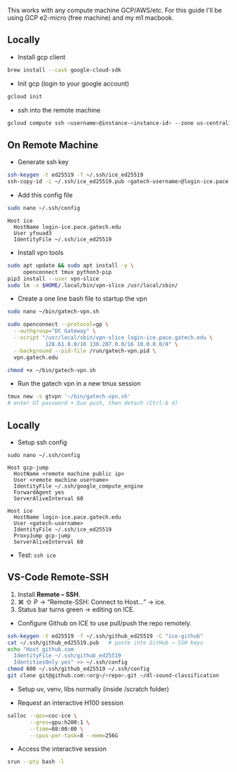 
This works with any compute machine GCP/AWS/etc. 
For this guide I'll be using GCP e2-micro (free machine) and my m1 macbook.

## Locally
- Install gcp client
```bash
brew install --cask google-cloud-sdk
```

- Init gcp (login to your google account)
```bash
gcloud init
```

- ssh into the remote machine
```bash
gcloud compute ssh <username>@instance-<instance-id> --zone us-central1-c
```
## On Remote Machine
- Generate ssh key
```bash
ssh-keygen -t ed25519 -f ~/.ssh/ice_ed25519
ssh-copy-id -i ~/.ssh/ice_ed25519.pub <gatech-username>@login-ice.pace.gatech.edu`
```
- Add this config file
```sh
sudo nano ~/.ssh/config
```

```
Host ice
  HostName login-ice.pace.gatech.edu
  User yfouad3
  IdentityFile ~/.ssh/ice_ed25519
```
- Install vpn tools
```bash
sudo apt update && sudo apt install -y \
     openconnect tmux python3-pip
pip3 install --user vpn-slice
sudo ln -s $HOME/.local/bin/vpn-slice /usr/local/sbin/
```
- Create a one line bash file to startup the vpn
```bash
sudo nano ~/bin/gatech-vpn.sh
```

```bash
sudo openconnect --protocol=gp \
  --authgroup="DC Gateway" \
  --script "/usr/local/sbin/vpn-slice login-ice.pace.gatech.edu \
            128.61.0.0/16 130.207.0.0/16 10.0.0.0/8" \
  --background --pid-file /run/gatech-vpn.pid \
  vpn.gatech.edu
```

```bash
chmod +x ~/bin/gatech-vpn.sh
```

- Run the gatech vpn in a new tmux session 
```bash
tmux new -s gtvpn '~/bin/gatech-vpn.sh'
# enter GT password + Duo push, then detach (Ctrl-b d)
```

## Locally
- Setup ssh config
```
sudo nano ~/.ssh/config
```

```
Host gcp-jump
  HostName <remote machine public ip>
  User <remote machine username>
  IdentityFile ~/.ssh/google_compute_engine
  ForwardAgent yes
  ServerAliveInterval 60

Host ice
  HostName login-ice.pace.gatech.edu
  User <gatech-username>
  IdentityFile ~/.ssh/ice_ed25519
  ProxyJump gcp-jump
  ServerAliveInterval 60
```

- Test: `ssh ice`

## VS-Code Remote-SSH

1. Install **Remote – SSH**.
2. ⌘ ⇧ P → “Remote-SSH: Connect to Host…” → ice.
3. Status bar turns green → editing on ICE.

- Configure Github on ICE to use pull/push the repo remotely.
```bash
ssh-keygen -t ed25519 -f ~/.ssh/github_ed25519 -C "ice-github"
cat ~/.ssh/github_ed25519.pub   # paste into GitHub → SSH keys
echo "Host github.com
  IdentityFile ~/.ssh/github_ed25519
  IdentitiesOnly yes" >> ~/.ssh/config
chmod 600 ~/.ssh/github_ed25519 ~/.ssh/config
git clone git@github.com:<org>/<repo>.git ~/dl-sound-classification
```

- Setup uv, venv, libs normally (inside /scratch folder)

- Request an interactive H100 session
```bash
salloc --qos=coc-ice \
       --gres=gpu:h200:1 \
       --time=08:00:00 \
       --cpus-per-task=8 --mem=256G
```

- Access the interactive session
```bash
srun --pty bash -l 
```